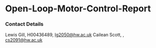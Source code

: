 # Open-Loop-Motor-Control-Report
### Contact Details
Lewis Gill, H00436489, lg2050@hw.ac.uk 
Cailean Scott, , cs2091@hw.ac.uk
